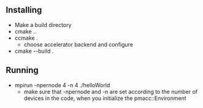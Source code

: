 ## Installing
- Make a build directory
- cmake ..
- ccmake .
    - choose accelerator backend and configure
- cmake --build .

## Running
- mpirun -npernode 4 -n 4 ./helloWorld
    - make sure that -npernode and -n are set according to the number of devices in the code, when you initialize the pmacc::Environment
